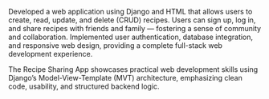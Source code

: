 Developed a web application using Django and HTML that allows users to create, read, update, and delete (CRUD) recipes. Users can sign up, log in, and share recipes with friends and family — fostering a sense of community and collaboration. Implemented user authentication, database integration, and responsive web design, providing a complete full-stack web development experience.

The Recipe Sharing App showcases practical web development skills using Django’s Model-View-Template (MVT) architecture, emphasizing clean code, usability, and structured backend logic.
